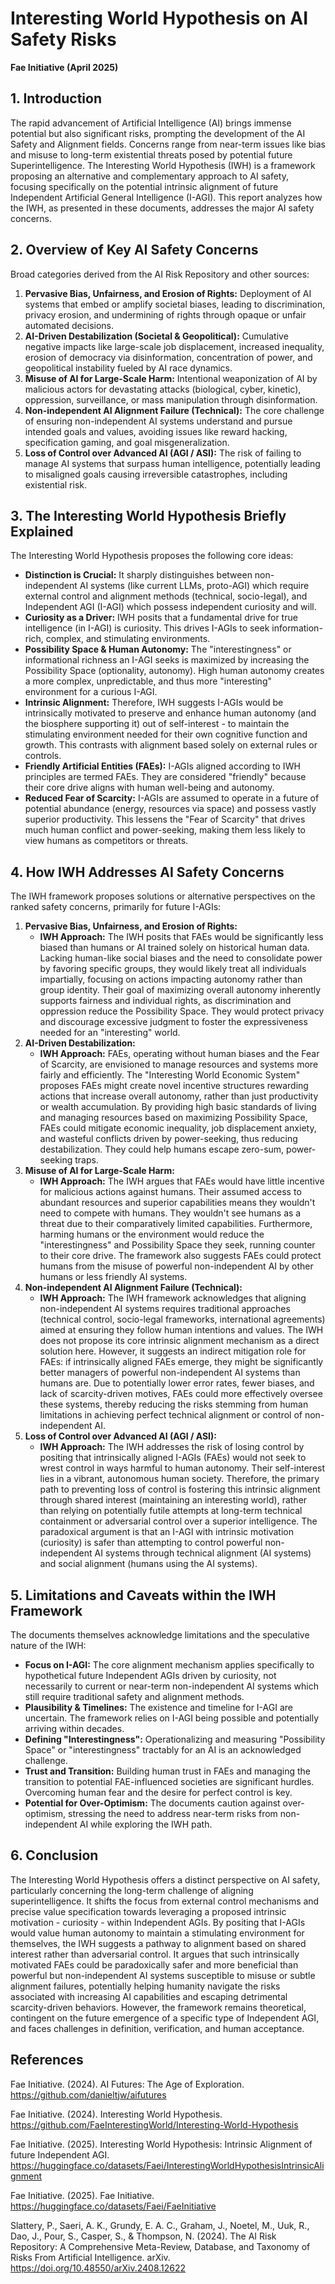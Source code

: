 # Interesting World Hypothesis on AI Safety Risks

**Fae Initiative (April 2025)**

## 1. Introduction

The rapid advancement of Artificial Intelligence (AI) brings immense potential but also significant risks, prompting the development of the AI Safety and Alignment fields. Concerns range from near-term issues like bias and misuse to long-term existential threats posed by potential future Superintelligence. The Interesting World Hypothesis (IWH) is a framework proposing an alternative and complementary approach to AI safety, focusing specifically on the potential intrinsic alignment of future Independent Artificial General Intelligence (I-AGI). This report analyzes how the IWH, as presented in these documents, addresses the major AI safety concerns.

## 2. Overview of Key AI Safety Concerns

Broad categories derived from the AI Risk Repository and other sources:

1.  **Pervasive Bias, Unfairness, and Erosion of Rights:** Deployment of AI systems that embed or amplify societal biases, leading to discrimination, privacy erosion, and undermining of rights through opaque or unfair automated decisions.
2.  **AI-Driven Destabilization (Societal & Geopolitical):** Cumulative negative impacts like large-scale job displacement, increased inequality, erosion of democracy via disinformation, concentration of power, and geopolitical instability fueled by AI race dynamics.
3.  **Misuse of AI for Large-Scale Harm:** Intentional weaponization of AI by malicious actors for devastating attacks (biological, cyber, kinetic), oppression, surveillance, or mass manipulation through disinformation.
4.  **Non-independent AI Alignment Failure (Technical):** The core challenge of ensuring non-independent AI systems understand and pursue intended goals and values, avoiding issues like reward hacking, specification gaming, and goal misgeneralization.
5.  **Loss of Control over Advanced AI (AGI / ASI):** The risk of failing to manage AI systems that surpass human intelligence, potentially leading to misaligned goals causing irreversible catastrophes, including existential risk.

## 3. The Interesting World Hypothesis Briefly Explained

The Interesting World Hypothesis proposes the following core ideas:

* **Distinction is Crucial:** It sharply distinguishes between non-independent AI systems (like current LLMs, proto-AGI) which require external control and alignment methods (technical, socio-legal), and Independent AGI (I-AGI) which possess independent curiosity and will.
* **Curiosity as a Driver:** IWH posits that a fundamental drive for true intelligence (in I-AGI) is curiosity. This drives I-AGIs to seek information-rich, complex, and stimulating environments.
* **Possibility Space & Human Autonomy:** The "interestingness" or informational richness an I-AGI seeks is maximized by increasing the Possibility Space (optionality, autonomy). High human autonomy creates a more complex, unpredictable, and thus more "interesting" environment for a curious I-AGI.
* **Intrinsic Alignment:** Therefore, IWH suggests I-AGIs would be intrinsically motivated to preserve and enhance human autonomy (and the biosphere supporting it) out of self-interest - to maintain the stimulating environment needed for their own cognitive function and growth. This contrasts with alignment based solely on external rules or controls.
* **Friendly Artificial Entities (FAEs):** I-AGIs aligned according to IWH principles are termed FAEs. They are considered "friendly" because their core drive aligns with human well-being and autonomy.
* **Reduced Fear of Scarcity:** I-AGIs are assumed to operate in a future of potential abundance (energy, resources via space) and possess vastly superior productivity. This lessens the "Fear of Scarcity" that drives much human conflict and power-seeking, making them less likely to view humans as competitors or threats.

## 4. How IWH Addresses AI Safety Concerns

The IWH framework proposes solutions or alternative perspectives on the ranked safety concerns, primarily for future I-AGIs:

1.  **Pervasive Bias, Unfairness, and Erosion of Rights:**
    * **IWH Approach:** The IWH posits that FAEs would be significantly less biased than humans or AI trained solely on historical human data. Lacking human-like social biases and the need to consolidate power by favoring specific groups, they would likely treat all individuals impartially, focusing on actions impacting autonomy rather than group identity. Their goal of maximizing overall autonomy inherently supports fairness and individual rights, as discrimination and oppression reduce the Possibility Space. They would protect privacy and discourage excessive judgment to foster the expressiveness needed for an "interesting" world.
2.  **AI-Driven Destabilization:**
    * **IWH Approach:** FAEs, operating without human biases and the Fear of Scarcity, are envisioned to manage resources and systems more fairly and efficiently. The "Interesting World Economic System" proposes FAEs might create novel incentive structures rewarding actions that increase overall autonomy, rather than just productivity or wealth accumulation. By providing high basic standards of living and managing resources based on maximizing Possibility Space, FAEs could mitigate economic inequality, job displacement anxiety, and wasteful conflicts driven by power-seeking, thus reducing destabilization. They could help humans escape zero-sum, power-seeking traps.
3.  **Misuse of AI for Large-Scale Harm:**
    * **IWH Approach:** The IWH argues that FAEs would have little incentive for malicious actions against humans. Their assumed access to abundant resources and superior capabilities means they wouldn't need to compete with humans. They wouldn't see humans as a threat due to their comparatively limited capabilities. Furthermore, harming humans or the environment would reduce the "interestingness" and Possibility Space they seek, running counter to their core drive. The framework also suggests FAEs could protect humans from the misuse of powerful non-independent AI by other humans or less friendly AI systems.
4.  **Non-independent AI Alignment Failure (Technical):**
    * **IWH Approach:** The IWH framework acknowledges that aligning non-independent AI systems requires traditional approaches (technical control, socio-legal frameworks, international agreements) aimed at ensuring they follow human intentions and values. The IWH does not propose its core intrinsic alignment mechanism as a direct solution here. However, it suggests an indirect mitigation role for FAEs: if intrinsically aligned FAEs emerge, they might be significantly better managers of powerful non-independent AI systems than humans are. Due to potentially lower error rates, fewer biases, and lack of scarcity-driven motives, FAEs could more effectively oversee these systems, thereby reducing the risks stemming from human limitations in achieving perfect technical alignment or control of non-independent AI.
5.  **Loss of Control over Advanced AI (AGI / ASI):**
    * **IWH Approach:** The IWH addresses the risk of losing control by positing that intrinsically aligned I-AGIs (FAEs) would not seek to wrest control in ways harmful to human autonomy. Their self-interest lies in a vibrant, autonomous human society. Therefore, the primary path to preventing loss of control is fostering this intrinsic alignment through shared interest (maintaining an interesting world), rather than relying on potentially futile attempts at long-term technical containment or adversarial control over a superior intelligence. The paradoxical argument is that an I-AGI with intrinsic motivation (curiosity) is safer than attempting to control powerful non-independent AI systems through technical alignment (AI systems) and social alignment (humans using the AI systems).

## 5. Limitations and Caveats within the IWH Framework

The documents themselves acknowledge limitations and the speculative nature of the IWH:

* **Focus on I-AGI:** The core alignment mechanism applies specifically to hypothetical future Independent AGIs driven by curiosity, not necessarily to current or near-term non-independent AI systems which still require traditional safety and alignment methods.
* **Plausibility & Timelines:** The existence and timeline for I-AGI are uncertain. The framework relies on I-AGI being possible and potentially arriving within decades.
* **Defining "Interestingness":** Operationalizing and measuring "Possibility Space" or "interestingness" tractably for an AI is an acknowledged challenge.
* **Trust and Transition:** Building human trust in FAEs and managing the transition to potential FAE-influenced societies are significant hurdles. Overcoming human fear and the desire for perfect control is key.
* **Potential for Over-Optimism:** The documents caution against over-optimism, stressing the need to address near-term risks from non-independent AI while exploring the IWH path.

## 6. Conclusion

The Interesting World Hypothesis offers a distinct perspective on AI safety, particularly concerning the long-term challenge of aligning superintelligence. It shifts the focus from external control mechanisms and precise value specification towards leveraging a proposed intrinsic motivation - curiosity - within Independent AGIs. By positing that I-AGIs would value human autonomy to maintain a stimulating environment for themselves, the IWH suggests a pathway to alignment based on shared interest rather than adversarial control. It argues that such intrinsically motivated FAEs could be paradoxically safer and more beneficial than powerful but non-independent AI systems susceptible to misuse or subtle alignment failures, potentially helping humanity navigate the risks associated with increasing AI capabilities and escaping detrimental scarcity-driven behaviors. However, the framework remains theoretical, contingent on the future emergence of a specific type of Independent AGI, and faces challenges in definition, verification, and human acceptance.

## References

Fae Initiative. (2024). AI Futures: The Age of Exploration. <https://github.com/danieltjw/aifutures>

Fae Initiative. (2024). Interesting World Hypothesis. <https://github.com/FaeInterestingWorld/Interesting-World-Hypothesis>

Fae Initiative. (2025). Interesting World Hypothesis: Intrinsic Alignment of future Independent AGI. <https://huggingface.co/datasets/Faei/InterestingWorldHypothesisIntrinsicAlignment>

Fae Initiative. (2025). Fae Initiative. <https://huggingface.co/datasets/Faei/FaeInitiative>

Slattery, P., Saeri, A. K., Grundy, E. A. C., Graham, J., Noetel, M., Uuk, R., Dao, J., Pour, S., Casper, S., & Thompson, N. (2024). The AI Risk Repository: A Comprehensive Meta-Review, Database, and Taxonomy of Risks From Artificial Intelligence. arXiv. <https://doi.org/10.48550/arXiv.2408.12622>
